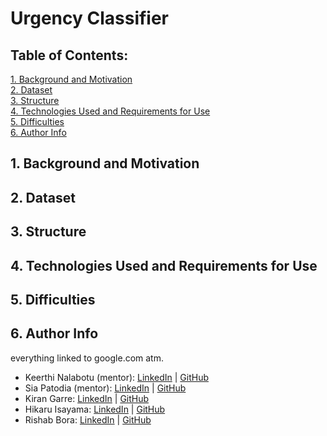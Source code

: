 # Urgency Classifier

## Table of Contents:
[1. Background and Motivation](https://github.com/acmucsd-projects/wi24-ai-team-1/blob/main/README.md#1-background-and-motivation)<br />
[2. Dataset](https://github.com/acmucsd-projects/wi24-ai-team-1/blob/main/README.md#2-dataset)
<br />
[3. Structure](https://github.com/acmucsd-projects/wi24-ai-team-1/blob/main/README.md#3-structure)
<br />
[4. Technologies Used and Requirements for Use](https://github.com/acmucsd-projects/wi24-ai-team-1/blob/main/README.md#4-technologies-used-and-requirements-for-use)
<br />
[5. Difficulties](https://github.com/acmucsd-projects/wi24-ai-team-1/blob/main/README.md#5-difficulties)
<br />
[6. Author Info](https://github.com/acmucsd-projects/wi24-ai-team-1/blob/main/README.md#6-author-info)

## 1. Background and Motivation

## 2. Dataset

## 3. Structure

## 4. Technologies Used and Requirements for Use

## 5. Difficulties

## 6. Author Info
everything linked to google.com atm.
- Keerthi Nalabotu (mentor): [LinkedIn](https://www.google.com/) | [GitHub](https://www.google.com/)
- Sia Patodia (mentor): [LinkedIn](https://www.google.com/) | [GitHub](https://www.google.com/)
- Kiran Garre: [LinkedIn](https://www.google.com/) | [GitHub](https://www.google.com/)
- Hikaru Isayama: [LinkedIn](https://www.google.com/) | [GitHub](https://www.google.com/)
- Rishab Bora: [LinkedIn](https://www.google.com/) | [GitHub](https://www.google.com/)


